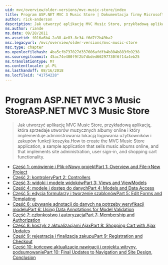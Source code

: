 ```yaml
---
uid: mvc/overview/older-versions/mvc-music-store/index
title: Program ASP.NET MVC 3 Music Store | Dokumentacja firmy Microsoft
author: rick-anderson
description: Jak utworzyć aplikację MVC Music Store, przykładową aplikację, która sprzedaje utworów muzycznych albumy online i implementującej administrowania lokacją w użytkownika logowania...
ms.author: riande
ms.date: 09/28/2011
ms.assetid: f016a6b4-2a38-4e83-8c34-f6d7f2b49ba2
msc.legacyurl: /mvc/overview/older-versions/mvc-music-store
msc.type: chapter
ms.openlocfilehash: 4ba5cfb737027d337606afdfb4b804b883fb9238
ms.sourcegitcommit: 45ac74e400f9f2b7dbded66297730f6f14a4eb25
ms.translationtype: MT
ms.contentlocale: pl-PL
ms.lasthandoff: 08/16/2018
ms.locfileid: "41754228"
---
```

<a name="aspnet-mvc-3-music-store"></a><span data-ttu-id="533fb-103">Program ASP.NET MVC 3 Music Store</span><span class="sxs-lookup"><span data-stu-id="533fb-103">ASP.NET MVC 3 Music Store</span></span>
====================
> <span data-ttu-id="533fb-104">Jak utworzyć aplikację MVC Music Store, przykładową aplikację, która sprzedaje utworów muzycznych albumy online i który implementuje administrowania lokacją logowania użytkowników i zakupów funkcji koszyka.</span><span class="sxs-lookup"><span data-stu-id="533fb-104">How to create the MVC Music Store application, a sample application that sells music albums online, and that implements site administration, user sign-in, and shopping cart functionality.</span></span>


- [<span data-ttu-id="533fb-105">Część 1: omówienie i Plik->Nowy projekt</span><span class="sxs-lookup"><span data-stu-id="533fb-105">Part 1: Overview and File->New Project</span></span>](mvc-music-store-part-1.md)
- [<span data-ttu-id="533fb-106">Część 2: kontrolery</span><span class="sxs-lookup"><span data-stu-id="533fb-106">Part 2: Controllers</span></span>](mvc-music-store-part-2.md)
- [<span data-ttu-id="533fb-107">Część 3: widoki i modele widoków</span><span class="sxs-lookup"><span data-stu-id="533fb-107">Part 3: Views and ViewModels</span></span>](mvc-music-store-part-3.md)
- [<span data-ttu-id="533fb-108">Część 4: modele i dostęp do danych</span><span class="sxs-lookup"><span data-stu-id="533fb-108">Part 4: Models and Data Access</span></span>](mvc-music-store-part-4.md)
- [<span data-ttu-id="533fb-109">Część 5: edycja formularzy i tworzenie szablonów</span><span class="sxs-lookup"><span data-stu-id="533fb-109">Part 5: Edit Forms and Templating</span></span>](mvc-music-store-part-5.md)
- [<span data-ttu-id="533fb-110">Część 6: używanie adnotacji do danych na potrzeby weryfikacji modelu</span><span class="sxs-lookup"><span data-stu-id="533fb-110">Part 6: Using Data Annotations for Model Validation</span></span>](mvc-music-store-part-6.md)
- [<span data-ttu-id="533fb-111">Część 7: członkostwo i autoryzacja</span><span class="sxs-lookup"><span data-stu-id="533fb-111">Part 7: Membership and Authorization</span></span>](mvc-music-store-part-7.md)
- [<span data-ttu-id="533fb-112">Część 8: koszyk z aktualizacjami Ajax</span><span class="sxs-lookup"><span data-stu-id="533fb-112">Part 8: Shopping Cart with Ajax Updates</span></span>](mvc-music-store-part-8.md)
- [<span data-ttu-id="533fb-113">Część 9: rejestracja i finalizacja zakupu</span><span class="sxs-lookup"><span data-stu-id="533fb-113">Part 9: Registration and Checkout</span></span>](mvc-music-store-part-9.md)
- [<span data-ttu-id="533fb-114">Część 10: końcowe aktualizacje nawigacji i projektu witryny, podsumowanie</span><span class="sxs-lookup"><span data-stu-id="533fb-114">Part 10: Final Updates to Navigation and Site Design, Conclusion</span></span>](mvc-music-store-part-10.md)
